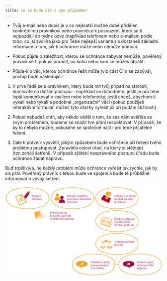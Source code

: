 ```yaml
---
title: Co se bude dít s mým případem?
---
```


- Tvůj e-mail nebo dopis je v co nejkratší možné době přidělen konkrétnímu právníkovi nebo právničce k posouzení, který se ti nejpozději do týdne ozve (například telefonem nebo e-mailem podle toho, co jsi zvolil/a jako pro Tebe nejlepší variantu) a dostaneš základní informace o tom, jak ti ochránce může nebo nemůže pomoci.

- Pokud půjde o záležitost, kterou se ochránce zabývat nemůže, pověřený právník se ti pokusí poradit, na koho nebo kam se můžeš obrátit.

- Půjde-li o věc, kterou ochránce řešit může (viz část Čím se zabývá), postup bude následující:´

1. V prvé řadě se s právníkem, který bude mít tvůj případ na starosti, domluvíte na dalším postupu - například se dohodnete, jestli je pro tebe lepší komunikovat e-mailem nebo telefonicky, jestli chceš, abychom ti vykali nebo tykali a podobné „organizační“ věci (pokud použiješ interaktivní formulář, můžeš tyto otázky vyřešit již při podání stížnosti)

2. Pokud nebudeš chtít, aby někdo věděl o tom, že ses nám svěřil/a se svým problémem, budeme se snažit tvé přání respektovat. V případě, že by to nebylo možné, pokusíme se společně najít i pro tebe přijatelné řešení.

3. Dále ti právník vysvětlí, jakým způsobem bude ochránce při řešení tvého problému postupovat. Zpravidla osloví úřad, na který si stěžuješ (tzn.zahájí šetření). V případě zjištění nesprávného postupu úřadu bude ochránce žádat nápravu.

Buď trpělivý/á, ne každý problém může ochránce vyřešit tak rychle, jak by sis přál. Pověřený právník s tebou bude ve spojení a bude tě průběžně informovat o vývoji šetření.

![](schema.jpg)
